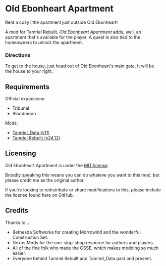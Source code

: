 # Old Ebonheart Apartment

Rent a cozy little apartment just outside Old Ebonheart!

A mod for Tamriel Rebuilt, *Old Ebonheart Apartment* adds, well, an apartment that's available for the player.
A quest is also tied to the homeowners to unlock the apartment.

### Directions

To get to the house, just head out of Old Ebonheart's main gate. It will be the house to your right.

## Requirements

Official expansions:

* Tribunal
* Bloodmoon

Mods:

* [Tamriel_Data (v11)](https://www.nexusmods.com/morrowind/mods/44537)
* [Tamriel Rebuilt (v24.12)](https://www.nexusmods.com/morrowind/mods/42145)

## Licensing

Old Ebonheart Apartment is under the [MIT license](./LICENSE).

Broadly speaking this means you can do whateve you want to this mod, but please credit me as the original
author.

If you're looking to redistribute or share modifications to this, please include the license found here on
GitHub.

## Credits

Thanks to...

* Bethesda Softworks for creating Morrowind and the wonderful Construction Set.
* Nexus Mods for the one-stop-shop resource for authors and players.
* All of the fine folk who made the CSSE, which makes modding so much easier.
* Everyone behind Tamriel Rebuilt and Tamriel_Data past and present.